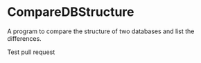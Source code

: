 # CompareDBStructure

A program to compare the structure of two databases and list the differences.

Test pull request
